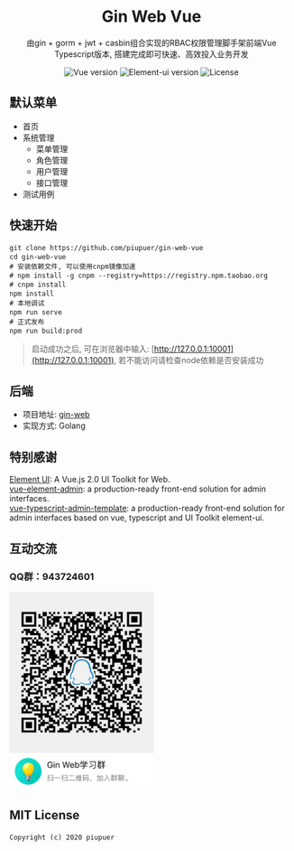 <h1 align="center">Gin Web Vue</h1>

<div align="center">
由gin + gorm + jwt + casbin组合实现的RBAC权限管理脚手架前端Vue Typescript版本, 搭建完成即可快速、高效投入业务开发
<p align="center">
<img src="https://img.shields.io/badge/Vue-2.6.11-brightgreen" alt="Vue version"/>
<img src="https://img.shields.io/badge/ElementUI-2.13.0-brightgreen" alt="Element-ui version"/>
<img src="https://img.shields.io/github/license/piupuer/gin-web-vue" alt="License"/>
</p>
</div>

## 默认菜单

- 首页
- 系统管理
  - 菜单管理
  - 角色管理
  - 用户管理
  - 接口管理
- 测试用例

## 快速开始

```
git clone https://github.com/piupuer/gin-web-vue
cd gin-web-vue
# 安装依赖文件, 可以使用cnpm镜像加速
# npm install -g cnpm --registry=https://registry.npm.taobao.org
# cnpm install
npm install
# 本地调试
npm run serve
# 正式发布
npm run build:prod
```

> 启动成功之后, 可在浏览器中输入: [http://127.0.0.1:10001](http://127.0.0.1:10001), 若不能访问请检查node依赖是否安装成功

## 后端

- 项目地址: [gin-web](https://github.com/piupuer/gin-web)
- 实现方式: Golang

## 特别感谢

[Element UI](https://github.com/ElemeFE/element): A Vue.js 2.0 UI Toolkit for Web.
<br/>
[vue-element-admin](https://github.com/PanJiaChen/vue-element-admin): a production-ready front-end solution for admin interfaces.
<br/>
[vue-typescript-admin-template](https://github.com/Armour/vue-typescript-admin-template): a production-ready front-end solution for admin interfaces based on vue, typescript and UI Toolkit element-ui.
<br/>

## 互动交流

### QQ群：943724601

<img src="https://github.com/piupuer/gin-web-images/blob/master/contact/qq_group.jpeg?raw=true" width="256" alt="QQ群" />

## MIT License

    Copyright (c) 2020 piupuer
